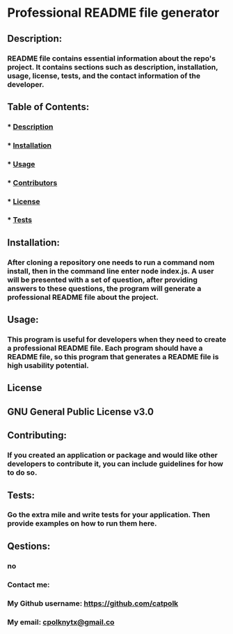 # Professional README file generator

  ## Description:    
  ### README file contains essential information about the repo's project. It contains sections such as description, installation, usage, license,  tests, and  the contact information of the developer. 

  ## Table of Contents:
  ###  * [Description](#description)
  ###  * [Installation](#installation)
  ###  * [Usage](#usage)
  ###  * [Contributors](#contributors)
  ###  * [License](#license)
  ###  * [Tests](#tests)
  
  ## Installation:
  ### After cloning a repository one needs to  run a command nom install, then in the command line enter node index.js. A user will be presented with a set of question, after providing answers to these questions, the program will generate a professional README file about the project.  
  
  ## Usage:
  ### This program is useful for developers when they need to create a professional README file. Each program should have a README file, so this program that generates a README file is high usability potential.

  ## License
  ## GNU General Public License v3.0  
  ### 
  
  ## Contributing:
  ### If you created an application or package and would like other developers to contribute it, you can include guidelines for how to do so.
  
  ## Tests:
  ### Go the extra mile and write tests for your application. Then provide examples on how to run them here.
  
  ##  Qestions: 
  ### no

  ### Contact me: 
  ### My Github username: https://github.com/catpolk
  ### My email: cpolknytx@gmail.co 

